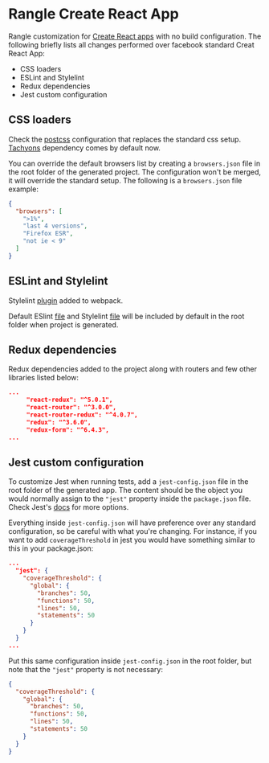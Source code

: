 # Rangle Create React App

Rangle customization for [Create React apps](https://github.com/facebookincubator/create-react-app) with no build configuration.
The following briefly lists all changes performed over facebook standard Creat React App:

- CSS loaders
- ESLint and Stylelint 
- Redux dependencies
- Jest custom configuration

## CSS loaders

Check the [postcss](https://github.com/rangle/create-react-app/tree/master/packages/react-scripts/config/rangle/postcss.js) configuration that replaces the standard css setup. 
[Tachyons](http://tachyons.io/) dependency comes by default now.

You can override the default browsers list by creating a `browsers.json` file in the root folder of the generated project. The configuration won't be merged, it will override the standard setup.
The following is a `browsers.json` file example:

```json
{
  "browsers": [
    ">1%",
    "last 4 versions",
    "Firefox ESR",
    "not ie < 9"
  ]
}
```

## ESLint and Stylelint
 
Stylelint [plugin](https://github.com/rangle/create-react-app/tree/master/packages/react-scripts/config/rangle/plugins.js) added to webpack. 

Default ESlint [file](https://github.com/rangle/create-react-app/tree/master/packages/react-scripts/template/.eslintrc) and Stylelint [file](https://github.com/rangle/create-react-app/tree/master/packages/react-scripts/template/.stylelintrc) will be included by default in the root folder when project is generated.
 
## Redux dependencies
 
Redux dependencies added to the project along with routers and few other libraries listed below:

```json
...
     "react-redux": "^5.0.1",
     "react-router": "^3.0.0",
     "react-router-redux": "^4.0.7",
     "redux": "^3.6.0",
     "redux-form": "^6.4.3",
...
```

## Jest custom configuration

To customize Jest when running tests, add a `jest-config.json` file in the root folder of the generated app. The content should be the object you would normally assign to the `"jest"` property inside the `package.json` file. Check Jest's [docs](https://facebook.github.io/jest/docs/configuration.html) for more options.

Everything inside `jest-config.json` will have preference over any standard configuration, so be careful with what you're changing.
For instance, if you want to add `coverageThreshold` in jest you would have something similar to this in your package.json:

```json
...
  "jest": {
    "coverageThreshold": {
      "global": {
        "branches": 50,
        "functions": 50,
        "lines": 50,
        "statements": 50
      }
    }
  }
...
```

Put this same configuration inside `jest-config.json` in the root folder, but note that the `"jest"` property is not necessary:
  
```json
{
  "coverageThreshold": {
    "global": {
      "branches": 50,
      "functions": 50,
      "lines": 50,
      "statements": 50
    }
  }
}
```